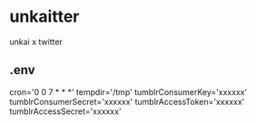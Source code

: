 # unkaitter
unkai x twitter

## .env

cron='0 0 7 * * *'
tempdir='/tmp'
tumblrConsumerKey='xxxxxx'
tumblrConsumerSecret='xxxxxx'
tumblrAccessToken='xxxxxx'
tumblrAccessSecret='xxxxxx'
